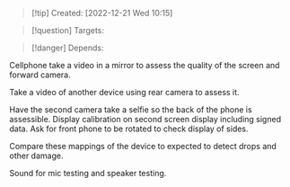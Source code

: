 
>[!tip] Created: [2022-12-21 Wed 10:15]

>[!question] Targets: 

>[!danger] Depends: 

Cellphone take a video in a mirror to assess the quality of the screen and forward camera.

Take a video of another device using rear camera to assess it.

Have the second camera take a selfie so the back of the phone is assessible.  Display calibration on second screen display including signed data.  Ask for front phone to be rotated to check display of sides.

Compare these mappings of the device to expected to detect drops and other damage.

Sound for mic testing and speaker testing.
